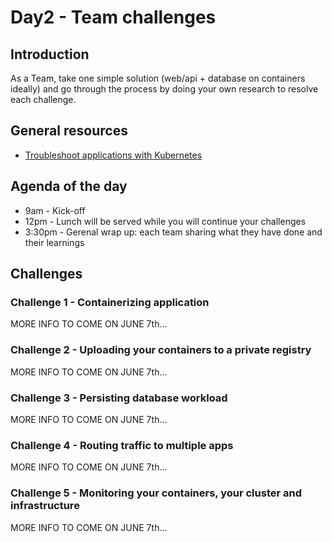# Day2 - Team challenges

## Introduction

As a Team, take one simple solution (web/api + database on containers ideally) and go through the process by doing your own research to resolve each challenge.

## General resources

- [Troubleshoot applications with Kubernetes](https://kubernetes.io/docs/tasks/debug-application-cluster/debug-application/)

## Agenda of the day

- 9am - Kick-off
- 12pm - Lunch will be served while you will continue your challenges
- 3:30pm - Gerenal wrap up: each team sharing what they have done and their learnings

## Challenges

### Challenge 1 - Containerizing application

MORE INFO TO COME ON JUNE 7th...

### Challenge 2 - Uploading your containers to a private registry

MORE INFO TO COME ON JUNE 7th...

### Challenge 3 - Persisting database workload

MORE INFO TO COME ON JUNE 7th...

### Challenge 4 - Routing traffic to multiple apps

MORE INFO TO COME ON JUNE 7th...

### Challenge 5 - Monitoring your containers, your cluster and infrastructure

MORE INFO TO COME ON JUNE 7th...
